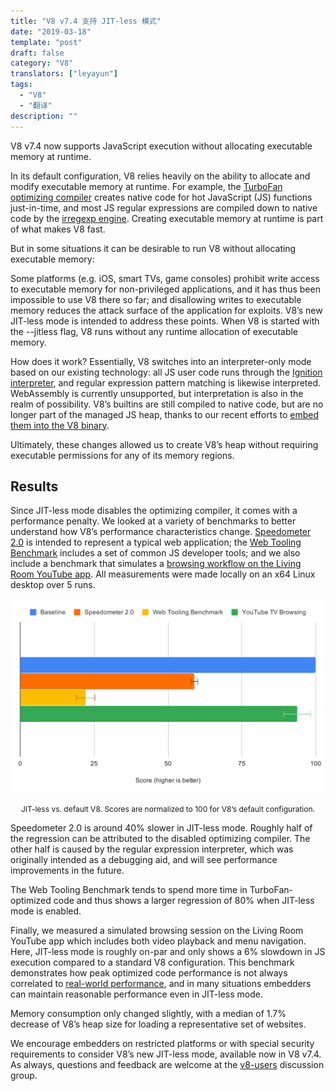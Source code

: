 ```yaml
---
title: "V8 v7.4 支持 JIT-less 模式"
date: "2019-03-18"
template: "post"
draft: false
category: "V8"
translators: ["leyayun"]
tags:
  - "V8"
  - "翻译"
description: ""
---
```

V8 v7.4 now supports JavaScript execution without allocating executable memory at runtime.

In its default configuration, V8 relies heavily on the ability to allocate and modify executable memory at runtime. For example, the [TurboFan optimizing compiler](https://v8.dev/blog/turbofan-jit) creates native code for hot JavaScript (JS) functions just-in-time, and most JS regular expressions are compiled down to native code by the [irregexp engine](https://blog.chromium.org/2009/02/irregexp-google-chromes-new-regexp.html). Creating executable memory at runtime is part of what makes V8 fast.

But in some situations it can be desirable to run V8 without allocating executable memory:

Some platforms (e.g. iOS, smart TVs, game consoles) prohibit write access to executable memory for non-privileged applications, and it has thus been impossible to use V8 there so far; and
disallowing writes to executable memory reduces the attack surface of the application for exploits.
V8’s new JIT-less mode is intended to address these points. When V8 is started with the --jitless flag, V8 runs without any runtime allocation of executable memory.

How does it work? Essentially, V8 switches into an interpreter-only mode based on our existing technology: all JS user code runs through the [Ignition interpreter](https://v8.dev/blog/ignition-interpreter), and regular expression pattern matching is likewise interpreted. WebAssembly is currently unsupported, but interpretation is also in the realm of possibility. V8’s builtins are still compiled to native code, but are no longer part of the managed JS heap, thanks to our recent efforts to [embed them into the V8 binary](https://v8.dev/blog/embedded-builtins).

Ultimately, these changes allowed us to create V8’s heap without requiring executable permissions for any of its memory regions.

## Results
Since JIT-less mode disables the optimizing compiler, it comes with a performance penalty. We looked at a variety of benchmarks to better understand how V8’s performance characteristics change. [Speedometer 2.0](https://v8.dev/blog/speedometer-2) is intended to represent a typical web application; the [Web Tooling Benchmark](https://v8.dev/blog/web-tooling-benchmark) includes a set of common JS developer tools; and we also include a benchmark that simulates a [browsing workflow on the Living Room YouTube app](https://chromeperf.appspot.com/report?sid=518c637ffa0961f965afe51d06979375467b12b87e72061598763e5a36876306). All measurements were made locally on an x64 Linux desktop over 5 runs.

![benchmarks](./images/benchmarks.svg)
<div style="text-align: center; font-size: 12px">JIT-less vs. default V8. Scores are normalized to 100 for V8’s default configuration.</div>

Speedometer 2.0 is around 40% slower in JIT-less mode. Roughly half of the regression can be attributed to the disabled optimizing compiler. The other half is caused by the regular expression interpreter, which was originally intended as a debugging aid, and will see performance improvements in the future.

The Web Tooling Benchmark tends to spend more time in TurboFan-optimized code and thus shows a larger regression of 80% when JIT-less mode is enabled.

Finally, we measured a simulated browsing session on the Living Room YouTube app which includes both video playback and menu navigation. Here, JIT-less mode is roughly on-par and only shows a 6% slowdown in JS execution compared to a standard V8 configuration. This benchmark demonstrates how peak optimized code performance is not always correlated to [real-world performance](https://v8.dev/blog/real-world-performance), and in many situations embedders can maintain reasonable performance even in JIT-less mode.

Memory consumption only changed slightly, with a median of 1.7% decrease of V8’s heap size for loading a representative set of websites.

We encourage embedders on restricted platforms or with special security requirements to consider V8’s new JIT-less mode, available now in V8 v7.4. As always, questions and feedback are welcome at the [v8-users](https://groups.google.com/forum/#!forum/v8-users) discussion group.